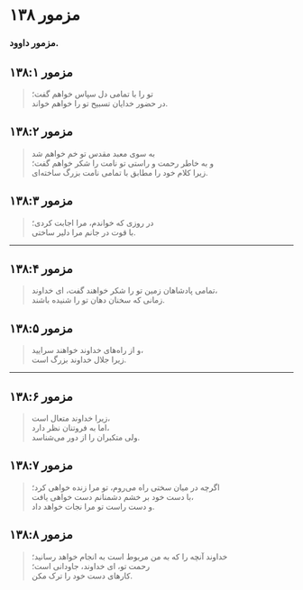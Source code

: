 # مزمور ۱۳۸

### مزمور داوود.

## مزمور ۱۳۸:۱

> تو را با تمامی دل سپاس خواهم گفت؛  
> در حضور خدایان تسبیح تو را خواهم خواند.

## مزمور ۱۳۸:۲

> به سوی معبد مقدس تو خم خواهم شد  
> و به خاطر رحمت و راستی تو نامت را شکر خواهم گفت؛  
> زیرا کلام خود را مطابق با تمامی نامت بزرگ ساخته‌ای.

## مزمور ۱۳۸:۳

> در روزی که خواندم، مرا اجابت کردی؛  
> با قوت در جانم مرا دلیر ساختی.

---

## مزمور ۱۳۸:۴

> تمامی پادشاهان زمین تو را شکر خواهند گفت، ای خداوند،  
> زمانی که سخنان دهان تو را شنیده باشند.

## مزمور ۱۳۸:۵

> و از راه‌های خداوند خواهند سرایید،  
> زیرا جلال خداوند بزرگ است.

---

## مزمور ۱۳۸:۶

> زیرا خداوند متعال است،  
> اما به فروتنان نظر دارد،  
> ولی متکبران را از دور می‌شناسد.

## مزمور ۱۳۸:۷

> اگرچه در میان سختی راه می‌روم، تو مرا زنده خواهی کرد؛  
> با دست خود بر خشم دشمنانم دست خواهی یافت،  
> و دست راست تو مرا نجات خواهد داد.

## مزمور ۱۳۸:۸

> خداوند آنچه را که به من مربوط است به انجام خواهد رسانید؛  
> رحمت تو، ای خداوند، جاودانی است؛  
> کارهای دست خود را ترک مکن.
